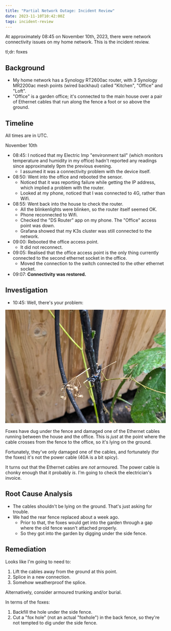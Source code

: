```yaml
---
title: "Partial Network Outage: Incident Review"
date: 2023-11-10T10:42:00Z
tags: incident-review
---
```


At approximately 08:45 on November 10th, 2023, there were network connectivity issues on my home network. This is the
incident review.

tl;dr: foxes

## Background

- My home network has a Synology RT2600ac router, with 3 Synology MR2200ac mesh points (wired backhaul) called
  "Kitchen", "Office" and "Loft".
- "Office" is a garden office; it's connected to the main house over a pair of Ethernet cables that run along
  the fence a foot or so above the ground.

## Timeline

All times are in UTC.

November 10th
- 08:45: I noticed that my Electric Imp "environment tail" (which monitors temperature and humidity in my office) hadn't
  reported any readings since approximately 9pm the previous evening.
  - I assumed it was a connectivity problem with the device itself.
- 08:50: Went into the office and rebooted the sensor.
  - Noticed that it was reporting failure while getting the IP address, which implied a problem with the router.
  - Looked at my phone, noticed that I was connected to 4G, rather than Wifi.
- 08:55: Went back into the house to check the router.
  - All the blinkenlights were blinken, so the router itself seemed OK.
  - Phone reconnected to Wifi.
  - Checked the "DS Router" app on my phone. The "Office" access point was down.
  - Grafana showed that my K3s cluster was still connected to the network.
- 09:00: Rebooted the office access point.
  - It did not reconnect.
- 09:05: Realised that the office access point is the only thing currently connected to the second ethernet socket in
  the office.
  - Moved the connection to the switch connected to the other ethernet socket.
- 09:07: **Connectivity was restored.**

## Investigation

- 10:45: Well, there's your problem:

![](/images/2023/2023-11-10-partial-network-outage-incident-report/damaged-cable.jpg)

Foxes have dug under the fence and damaged one of the Ethernet cables running between the house and the office. This is
_just_ at the point where the cable crosses from the fence to the office, so it's lying on the ground.

Fortunately, they've only damaged one of the cables, and fortunately (for the foxes) it's not the power cable (40A is a bit spicy).

It turns out that the Ethernet cables are _not_ armoured. The power cable is chonky enough that it probably _is_. I'm
going to check the electrician's invoice.

## Root Cause Analysis

- The cables shouldn't be lying on the ground. That's just asking for trouble.
- We had the rear fence replaced about a week ago.
  - Prior to that, the foxes would get into the garden through a gap where the old fence wasn't attached properly.
  - So they got into the garden by digging under the side fence.

## Remediation

Looks like I'm going to need to:

1. Lift the cables away from the ground at this point.
2. Splice in a new connection.
3. Somehow weatherproof the splice.

Alternatively, consider armoured trunking and/or burial.

In terms of the foxes:

1. Backfill the hole under the side fence.
2. Cut a "fox hole" (not an actual "foxhole") in the back fence, so they're not tempted to dig under the side fence.

